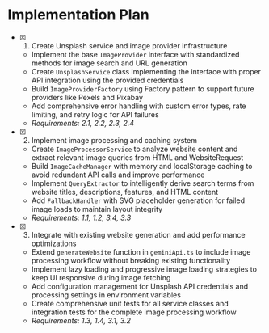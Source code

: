 # Implementation Plan

- [x] 1. Create Unsplash service and image provider infrastructure
  - Implement the base `ImageProvider` interface with standardized methods for image search and URL generation
  - Create `UnsplashService` class implementing the interface with proper API integration using the provided credentials
  - Build `ImageProviderFactory` using Factory pattern to support future providers like Pexels and Pixabay
  - Add comprehensive error handling with custom error types, rate limiting, and retry logic for API failures
  - _Requirements: 2.1, 2.2, 2.3, 2.4_

- [x] 2. Implement image processing and caching system
  - Create `ImageProcessorService` to analyze website content and extract relevant image queries from HTML and WebsiteRequest
  - Build `ImageCacheManager` with memory and localStorage caching to avoid redundant API calls and improve performance
  - Implement `QueryExtractor` to intelligently derive search terms from website titles, descriptions, features, and HTML content
  - Add `FallbackHandler` with SVG placeholder generation for failed image loads to maintain layout integrity
  - _Requirements: 1.1, 1.2, 3.4, 3.3_

- [x] 3. Integrate with existing website generation and add performance optimizations
  - Extend `generateWebsite` function in `geminiApi.ts` to include image processing workflow without breaking existing functionality
  - Implement lazy loading and progressive image loading strategies to keep UI responsive during image fetching
  - Add configuration management for Unsplash API credentials and processing settings in environment variables
  - Create comprehensive unit tests for all service classes and integration tests for the complete image processing workflow
  - _Requirements: 1.3, 1.4, 3.1, 3.2_
